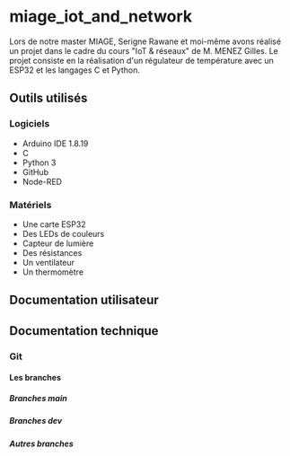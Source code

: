 # miage_iot_and_network
Lors de notre master MIAGE, Serigne Rawane et moi-même avons réalisé un projet dans le cadre du cours "IoT & réseaux" de M. MENEZ Gilles. Le projet consiste en la réalisation d'un régulateur de température avec un ESP32 et les langages C et Python.

## Outils utilisés 

### Logiciels
* Arduino IDE 1.8.19
* C
* Python 3
* GitHub
* Node-RED

### Matériels 
* Une carte ESP32
* Des LEDs de couleurs
* Capteur de lumière
* Des résistances
* Un ventilateur
* Un thermomètre

## Documentation utilisateur

## Documentation technique

### Git

#### Les branches 

##### Branches main

##### Branches dev

##### Autres branches

